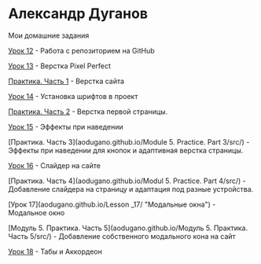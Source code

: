 
# Александр Дуганов
Мои домашние задания

[Урок 12](aodugano.github.io/Lesson_12/src "Первый статичный сайт на Bootstrap") - Работа с репозиторием на GitHub

[Урок 13](aodugano.github.io/Lesson_13/src "Адаптивная верстка") - Верстка Pixel Perfect

[Практика. Часть 1](aodugano.github.io/Practice/src/) - Верстка сайта

[Урок 14](aodugano.github.io/Lesson_14/ "Модуль 5") - Установка шрифтов в проект

[Практика. Часть 2](aodugano.github.io/Practice/src) - Верстка первой страницы.

[Урок 15](aodugano.github.io/Lesson_15/ "Псевдоклассы") - Эффекты при наведении

[Практика. Часть 3](aodugano.github.io/Module 5. Practice. Part 3/src/) - Эффекты при наведении для кнопок и адаптивная верстка страницы.

[Урок 16](aodugano.github.io/Lesson_16/ "Слайдер на сайте") - Слайдер на сайте

[Практика. Часть 4](aodugano.github.io/Modul 5. Practice. Part 4/src/) - Добавление слайдера на страницу и адаптация под разные устройства.

[Урок 17](aodugano.github.io/Lesson _17/ "Модальные окна") - Модальное окно

[Модуль 5. Практика. Часть 5](aodugano.github.io/Модуль 5. Практика. Часть 5/src/) - Добавление собственного модального кона на сайт

[Урок 18](aodugano.github.io/Lesson_18/ "Табы и Аккордеон") - Табы и Аккордеон
